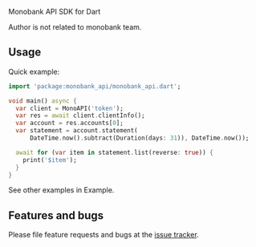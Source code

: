 Monobank API SDK for Dart

Author is not related to monobank team.

## Usage

Quick example:

```dart
import 'package:monobank_api/monobank_api.dart';

void main() async {
  var client = MonoAPI('token');
  var res = await client.clientInfo();
  var account = res.accounts[0];
  var statement = account.statement(
      DateTime.now().subtract(Duration(days: 31)), DateTime.now());

  await for (var item in statement.list(reverse: true)) {
    print('$item');
  }
}

```

See other examples in Example.

## Features and bugs

Please file feature requests and bugs at the [issue tracker][tracker].

[tracker]: https://github.com/Sominemo/monobank_api/issues
